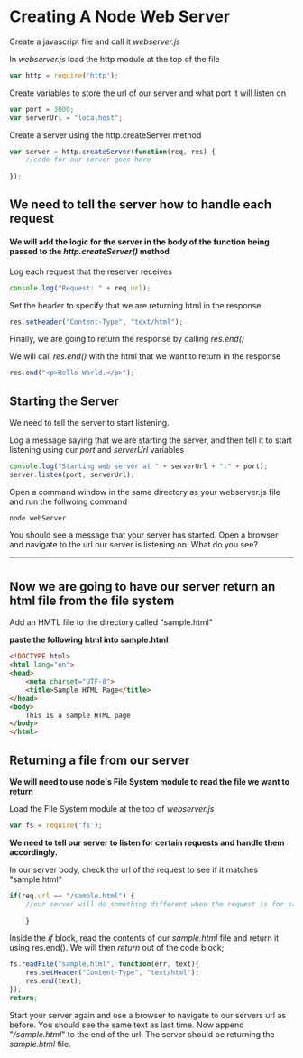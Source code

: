 # Creating A Node Web Server

Create a javascript file and call it *webserver.js*

In *webserver.js* load the http module at the top of the file
```javascript
var http = require('http');
``` 
Create variables to store the url of our server and what port it will listen on

```javascript
var port = 3000;
var serverUrl = "localhost";
``` 
Create a server using the http.createServer method

```javascript
var server = http.createServer(function(req, res) {
    //code for our server goes here
    
});
```
## We need to tell the server how to handle each request
#### We will add the logic for the server in the body of the function being passed to the *http.createServer()* method
 
Log each request that the reserver receives 

```javascript
console.log("Request: " + req.url);
```

Set the header to specify that we are returning html in the response
```javascript
res.setHeader("Content-Type", "text/html");
```
Finally, we are going to return the response by calling *res.end()*

We will call *res.end()* with the html that we want to return in the response
```javascript
res.end("<p>Hello World.</p>");
```

## Starting the Server

We need to tell the server to start listening. 

Log a message saying that we are starting the server, and then tell it to start listening using our *port* and *serverUrl* variables

```javascript
console.log("Starting web server at " + serverUrl + ":" + port);
server.listen(port, serverUrl);
```

Open a command window in the same directory as your webserver.js file and run the follwoing command

    node webServer

You should see a message that your server has started. Open a browser and navigate to the url our server is listening on. What do you see?


----

#
#
#
## Now we are going to have our server return an html file from the file system

 Add an HMTL file to the directory called "sample.html"
 
 **paste the following html into sample.html**
 
>
```html
<!DOCTYPE html>
<html lang="en">
<head>
    <meta charset="UTF-8">
    <title>Sample HTML Page</title>
</head>
<body>
    This is a sample HTML page
</body>
</html>
```

## Returning a file from our server

**We will need to use node's File System module to read the file we want to return**

Load the File System module at the top of *webserver.js*

```javascript
var fs = require('fs');
```

**We need to tell our server to listen for certain requests and handle them accordingly.**

In our server body, check the url of the request to see if it matches "sample.html"

```javascript
if(req.url == "/sample.html") {
    //our server will do something different when the request is for sample.html
        
    }
```

Inside the *if* block, read the contents of our *sample.html* file and return it using res.end(). We will then *return* out of the code block;
```javascript
fs.readFile("sample.html", function(err, text){
    res.setHeader("Content-Type", "text/html");
    res.end(text);
});
return;
```

Start your server again and use a browser to navigate to our servers url as before. You should see the same text as last time. Now append "*/sample.html*" to the end of the url. The server should be returning the *sample.html* file.
